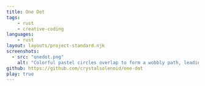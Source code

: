 ```yaml
---
title: One Dot
tags:
    - rust
    - creative-coding
languages:
    - rust
layout: layouts/project-standard.njk
screenshots:
  - src: "onedot.png"
    alt: "Colorful pastel circles overlap to form a wobbly path, leading to more circles forming an ellipse."
github: https://github.com/crystalsolenoid/one-dot
play: true
---
```

